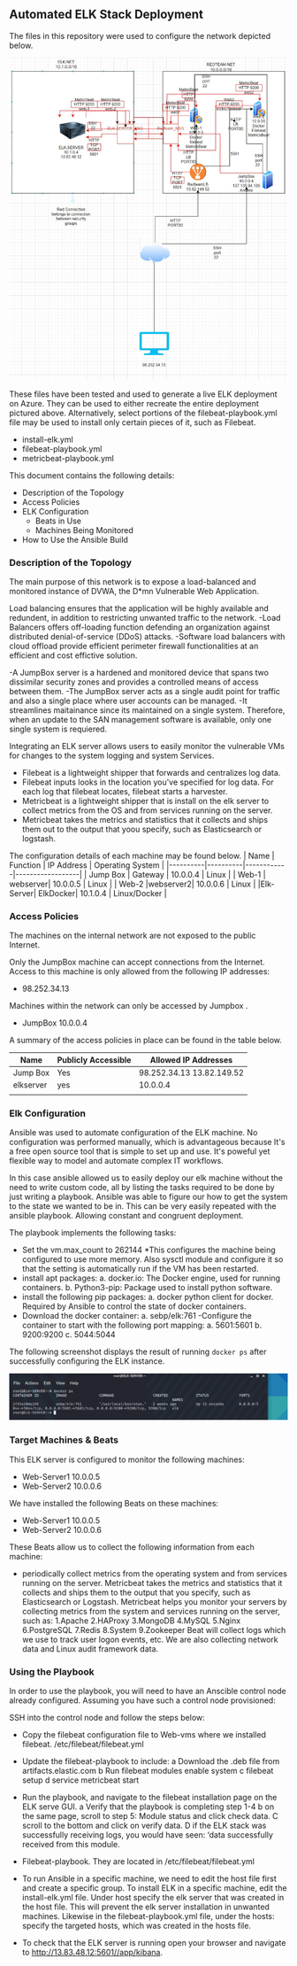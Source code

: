 ﻿## Automated ELK Stack Deployment

The files in this repository were used to configure the network depicted below.

![alt text](https://github.com/cyberprotocols/cyberpro_inc/blob/main/Diagrams/Virtual_Network_Map.JPG)

These files have been tested and used to generate a live ELK deployment on Azure. They can be used to either recreate the entire deployment pictured above. Alternatively, select portions of the filebeat-playbook.yml file may be used to install only certain pieces of it, such as Filebeat.
- install-elk.yml 
- filebeat-playbook.yml
- metricbeat-playbook.yml 

This document contains the following details:
- Description of the Topology
- Access Policies
- ELK Configuration
  - Beats in Use
  - Machines Being Monitored
- How to Use the Ansible Build


### Description of the Topology

The main purpose of this network is to expose a load-balanced and monitored instance of DVWA, the D*mn Vulnerable Web Application.

Load balancing ensures that the application will be highly available and redundent, in addition to restricting unwanted traffic to the network.
-Load Balancers offers off-loading function defending an organization against distributed denial-of-service (DDoS) attacks. 
-Software load balancers with cloud offload provide efficient perimeter firewall functionalities at an efficient and cost effictive solution. 

-A JumpBox server is a hardened and monitored device that spans two dissimilar security zones and provides a controlled means of access between them. 
-The JumpBox server acts as a single audit point for traffic and also a single place where user accounts can be managed. 
-It streamlines maitainance since its maintained on a single system. Therefore, when an update to the SAN management software is available, only one single 
system is requiered. 

Integrating an ELK server allows users to easily monitor the vulnerable VMs for changes to the system logging and system Services.
- Filebeat is a lightweight shipper that forwards and centralizes log data. 
- Filebeat inputs looks in the location you've specified for log data. For each log that filebeat locates, filebeat starts a harvester. 
- Metricbeat is a lightweight shipper that is install on the elk server to collect metrics from the OS and from services running on the server.
- Metricbeat takes the metrics and statistics that it collects and ships them out to the output that yoou specify, such as Elasticsearch or logstash.

The configuration details of each machine may be found below.
| Name     | Function | IP Address | Operating System |
|----------|----------|------------|------------------|
| Jump Box | Gateway  | 10.0.0.4   | Linux            |
| Web-1    | webserver| 10.0.0.5   | Linux            |
| Web-2    |webserver2| 10.0.0.6   | Linux            |
|Elk-Server| ElkDocker| 10.1.0.4   | Linux/Docker     |

### Access Policies

The machines on the internal network are not exposed to the public Internet. 

Only the JumpBox machine can accept connections from the Internet. Access to this machine is only allowed from the following IP addresses:
- 98.252.34.13

Machines within the network can only be accessed by Jumpbox .
- JumpBox 10.0.0.4

A summary of the access policies in place can be found in the table below.

| Name     | Publicly Accessible | Allowed IP Addresses |
|----------|---------------------|----------------------|
| Jump Box | Yes                 | 98.252.34.13 13.82.149.52         |
| elkserver| yes                 | 10.0.0.4             |
|          |                     |                      |

### Elk Configuration

Ansible was used to automate configuration of the ELK machine. No configuration was performed manually, which is advantageous because
It's a free open source tool that is simple to set up and use. It's poweful yet flexible way to model and automate complex IT workflows.
 
In this case ansible allowed us to easily deploy our elk machine without the need to write custom code, all by listing the tasks required
to be done by just writing a playbook. Ansible was able to figure our how to get the system to the state we wanted to be in. This can be
very easily repeated with the ansible playbook. Allowing constant and congruent deployment.

The playbook implements the following tasks:
- Set the vm.max_count to 262144 *This configures the machine being configured to use more memory.
Also sysctl module and configure it so that the setting is automatically run if the VM has been
restarted.
- install apt packages:
	a. docker.io: The Docker engine, used for running containers.
	b. Python3-pip: Package used to install python software. 
- install the following pip packages:
	a. docker python client for docker. Required by Ansible to control the state of docker containers. 
- Download the docker container:
	a. sebp/elk:761
-Configure the container to start with the following port mapping:
	a. 5601:5601
	b. 9200:9200
	c. 5044:5044

The following screenshot displays the result of running `docker ps` after successfully configuring the ELK instance.

![alt text](https://github.com/cyberprotocols/cyberpro_inc/blob/main/Ansible/docker_ps_screenshot.png)

### Target Machines & Beats
This ELK server is configured to monitor the following machines:
- Web-Server1 10.0.0.5 
- Web-Server2 10.0.0.6

We have installed the following Beats on these machines:
- Web-Server1 10.0.0.5 
- Web-Server2 10.0.0.6

These Beats allow us to collect the following information from each machine:
- periodically collect metrics from the operating system and from services running on the server. Metricbeat takes the metrics and statistics that it collects and ships them to the output that you specify, such as Elasticsearch or Logstash.
  Metricbeat helps you monitor your servers by collecting metrics from the system and services running on the server, such as:
	1.Apache
	2.HAProxy
	3.MongoDB
	4.MySQL
	5.Nginx
	6.PostgreSQL
	7.Redis
	8.System
	9.Zookeeper
Beat will collect logs which we use to track user logon events, etc. We are also collecting network data and Linux audit framework data.

### Using the Playbook
In order to use the playbook, you will need to have an Anscible control node already configured. Assuming you have such a control node provisioned: 

SSH into the control node and follow the steps below:
- Copy the filebeat configuration file to Web-vms where we installed filebeat.
/etc/filebeat/filebeat.yml
- Update the filebeat-playbook to include:
a Download the .deb file from artifacts.elastic.com
b Run filebeat modules enable system
c filebeat setup
d service metricbeat start

- Run the playbook, and navigate to the filebeat installation page on the ELK serve GUI. 
a Verify that the playbook is completing step 1-4 
b on the same page, scroll to step 5: Module status and click check data.
C scroll to the bottom and click on verify data. 
D if the ELK stack was successfully receiving logs, you would have seen:
‘data successfully received from this module.  

- Filebeat-playbook. They are located in /etc/filebeat/filebeat.yml

- To run Ansible in a specific machine, we need to edit the host file first and create a specific group. To install ELK in a specific machine, edit the install-elk.yml file. Under host specify the elk server that was created in the host file. This will prevent the elk server installation in unwanted machines. Likewise in the filebeat-playbook.yml file, under the hosts: specify the targeted hosts, which was created in the hosts file. 

- To check that the ELK server is running open your browser and navigate to http://13.83.48.12:5601//app/kibana. 


